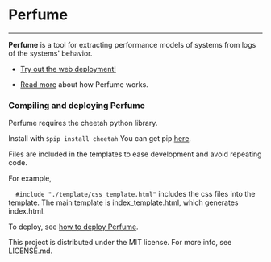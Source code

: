 # Perfume #
***

**Perfume** is a tool for extracting performance models of systems from logs of the systems' behavior.

* [Try out the web deployment!](http://model.cs.umass.edu/perfume/)

* [Read more](http://cs.umass.edu/~ohmann/perfume/) about how Perfume works.

### Compiling and deploying Perfume ###
Perfume requires the cheetah python library. 

Install with `$pip install cheetah`
You can get pip [here](http://pip.readthedocs.org/en/latest/installing.html).

Files are included in the templates to ease development and avoid repeating code.

For example,

`  #include "./template/css_template.html"` includes the css files into the template. The main template is index_template.html, which generates index.html.

To deploy, see [how to deploy Perfume](https://github.com/ModelInference/perfume-frontend/wiki/HowtodeployPerfume).

This project is distributed under the MIT license. For more info, see LICENSE.md.
